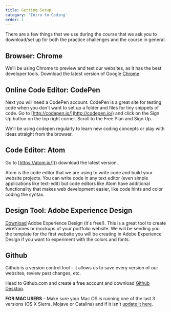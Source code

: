 ```yaml
---
title: Getting Setup
category: 'Intro to Coding'
order: 1
---
```


There are a few things that we use during the course that we ask you to download/set up for both the practice challenges and the course in general.

## Browser: Chrome

We'll be using Chrome to preview and test our websites, as it has the best developer tools. Download the latest version of Google [Chrome](https://www.google.com/chrome/browser/features.html?brand=CHBD&amp;gclid=Cj0KEQjwyN7JBRCZn7LKgb3ki8kBEiQAaLEsqsFu3ctUicvTCQW604YrV3Hi7ARsHYaHcSsjf9qChdQaAvB48P8HAQ&amp;dclid=CPLY5dOerdQCFQiIaAodWWUCBQ)

## Online Code Editor: CodePen

Next you will need a CodePen account. CodePen is a great site for testing code when you don't want to set up a folder and files for tiny snippets of code. Go to [http://codepen.io/](http://codepen.io/) and click on the Sign Up button on the top right corner. Scroll to the Free Plan and Sign Up.

We'll be using codepen regularly to learn new coding concepts or play with ideas straight from the browser.

## Code Editor: Atom

Go to [https://atom.io/]() download the latest version.

Atom is the code editor that we are using to write code and build your website projects. You can write code in any text editor (even simple applications like text-edit) but code editors like Atom have additional functionality that makes web development easier, like code hints and color coding the syntax.
<!--Watch this video for tips on how to setup and customise Atom to suit you.&nbsp;--><!--&lt;&lt;&lt;ADD VIDEO&gt;&gt;&gt;-->

## Design Tool: Adobe Experience Design

[Download](https://www.adobe.com/sea/products/experience-design.html) Adobe Experience Design (it's free\!). This is a great tool to create wireframes or mockups of your portfolio website. We will be sending you the template for the first website you will be creating in Adobe Experience Design if you want to experiment with the colors and fonts.

## Github

Github is a version control tool – it allows us to save every version of our websites, review past changes, etc.

Head to Github.com and create a free account and download [Github Desktop](https://desktop.github.com/).

<!--
## Jekyll

**FOR MAC USERS** – [Download xCode](https://itunes.apple.com/au/app/xcode/id497799835?mt=12) We'll be using Xcode to install Jekyll (which is how we'll be building blogs and more complex websites)

**FOR WINDOWS USERS** – It's a little more complicated, so don't worry about installing anything at this step.. we'll help you when you arrive.

## General&nbsp; -->

**FOR MAC USERS** – Make sure your Mac OS is running one of the last 3 versions (OS X Sierra, Mojave or Catalina) and if it isn't [update it here](http://www.apple.com/au/macos/how-to-upgrade/).